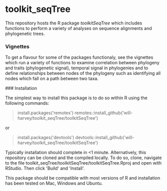# toolkit_seqTree

This repository hosts the R package *toolkitSeqTree* which includes functions to perform a variety of analyses on sequence alignments and phylogenetic trees.

### Vignettes

To get a flavour for some of the packages functionaly, see the vignettes which run a variety of functions to examine correlation between phylogeny and traits (phylogenetic signal), temporal signal in phylogenies and to define relationships between nodes of the phylogeny such as identifying all nodes which fall on a path between two taxa.


### Installation

The simplest way to install this package is to do so within R using the following commands:

> install.packages('remotes')
> remotes::install_github('will-harvey/toolkit_seqTree/toolkitSeqTree')

or 

> install.packages('devtools')
> devtools::install_github('will-harvey/toolkit_seqTree/toolkitSeqTree')

Typically installation should complete in <1 minute. Alternatively, this repository can be cloned and the compiled locally. To do so, clone, navigate to the file toolkit_seqTree/toolkitSeqTree/toolkitSeqTree.Rproj and open with RStudio. Then click 'Build' and 'Install'.

This package should be compatible with most versions of R and installation has been tested on Mac, Windows and Ubuntu.

